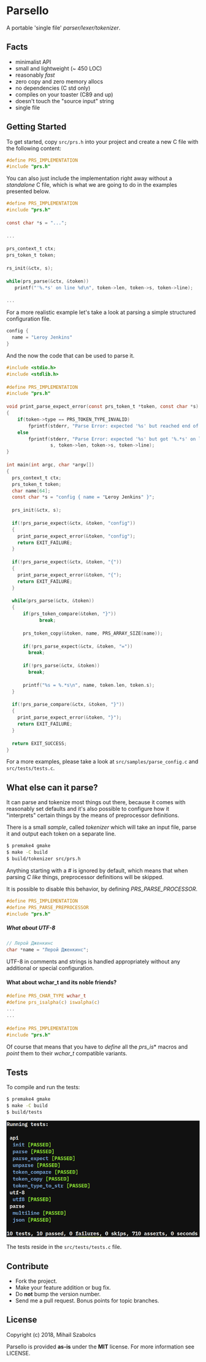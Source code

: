 Parsello
========
A portable 'single file' _parser/lexer/tokenizer_.

Facts
-----
- minimalist API
- small and lightweight (~ 450 LOC)
- reasonably _fast_
- zero copy and zero memory allocs
- no dependencies (C std only)
- compiles on your toaster (C89 and up)
- doesn't touch the "source input" string
- single file

Getting Started
---------------
To get started, copy `src/prs.h` into your project
and create a new C file with the following content:

```c
#define PRS_IMPLEMENTATION
#include "prs.h"
```

You can also just include the implementation right
away without a _standalone_ C file, which is what we
are going to do in the examples presented below.

```c
#define PRS_IMPLEMENTATION
#include "prs.h"

const char *s = "...";

...

prs_context_t ctx;
prs_token_t token;

rs_init(&ctx, s);

while(prs_parse(&ctx, &token))
   printf("'%.*s' on line %d\n", token->len, token->s, token->line);
   
...
```

For a more realistic example let's take a look at parsing a simple structured
configuration file.

```c
config {
  name = "Leroy Jenkins"
}
```

And the now the code that can be used to parse it.

```c
#include <stdio.h>
#include <stdlib.h>

#define PRS_IMPLEMENTATION
#include "prs.h"

void print_parse_expect_error(const prs_token_t *token, const char *s) 
{
    if(token->type == PRS_TOKEN_TYPE_INVALID)
        fprintf(stderr, "Parse Error: expected '%s' but reached end of string\n", s); 
    else
        fprintf(stderr, "Parse Error: expected '%s' but got '%.*s' on line %u\n",
                s, token->len, token->s, token->line);
}

int main(int argc, char *argv[])
{
  prs_context_t ctx;
  prs_token_t token;
  char name[64];
  const char *s = "config { name = "Leroy Jenkins" }";
  
  prs_init(&ctx, s);
  
  if(!prs_parse_expect(&ctx, &token, "config"))
  {
    print_parse_expect_error(&token, "config");
    return EXIT_FAILURE;
  }
  
  if(!prs_parse_expect(&ctx, &token, "{"))
  {
    print_parse_expect_error(&token, "{");
    return EXIT_FAILURE;
  }
  
  while(prs_parse(&ctx, &token))
  {   
      if(prs_token_compare(&token, "}"))
            break;
            
      prs_token_copy(&token, name, PRS_ARRAY_SIZE(name));
      
      if(!prs_parse_expect(&ctx, &token, "="))
        break;
      
      if(!prs_parse(&ctx, &token))
        break;
      
      printf("%s = %.*s\n", name, token.len, token.s);
  }
  
  if(!prs_parse_compare(&ctx, &token, "}"))
  {
    print_parse_expect_error(&token, "}");
    return EXIT_FAILURE;
  }
  
  return EXIT_SUCCESS;
}
```

For a more examples, please take a look at `src/samples/parse_config.c` and `src/tests/tests.c`.

What else can it parse?
-----------------------
It can parse and tokenize most things out there, because it comes
with reasonably set defaults and it's also possible to configure
how it "interprets" certain things by the means of preprocessor
definitions.

There is a small _sample_, called _tokenizer_ which will take
an input file, parse it and output each token on a separate
line.

```bash
$ premake4 gmake
$ make -C build
$ build/tokenizer src/prs.h
```

Anything starting with a _#_ is ignored by default, which means that
when parsing _C like_ things, preprocessor definitions will be skipped.

It is possible to disable this behavior, by defining _PRS_PARSE_PROCESSOR_.

```c
#define PRS_IMPLEMENTATION
#define PRS_PARSE_PREPROCESSOR
#include "prs.h"
```
##### What about UTF-8

```c
// Лерой Дженкинс
char *name = "Лерой Дженкинс";
```

UTF-8 in comments and strings is handled appropriately without any
additional or special configuration.

#### What about wchar_t and its noble friends?

```c
#define PRS_CHAR_TYPE wchar_t
#define prs_isalpha(c) iswalpha(c)
...
...

#define PRS_IMPLEMENTATION
#include "prs.h"
```

Of course that means that you have to _define_ all the _prs_is_* macros and
_point_ them to their _wchar_t_ compatible variants.

Tests
-----
To compile and run the tests:

```bash
$ premake4 gmake
$ make -C build
$ build/tests
```

![Tests](src/tests/tests.png)

The tests reside in the `src/tests/tests.c` file.

Contribute
----------
* Fork the project.
* Make your feature addition or bug fix.
* Do **not** bump the version number.
* Send me a pull request. Bonus points for topic branches.

License
-------
Copyright (c) 2018, Mihail Szabolcs

Parsello is provided **as-is** under the **MIT** license.
For more information see LICENSE.
